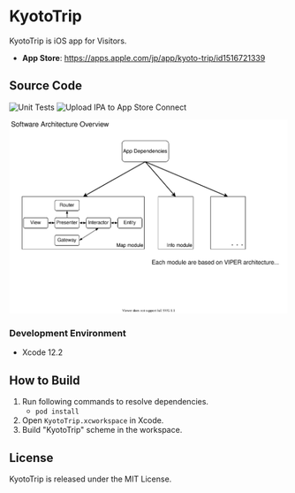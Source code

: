 KyotoTrip
==========================

KyotoTrip is iOS app for Visitors. 

- __App Store__: <https://apps.apple.com/jp/app/kyoto-trip/id1516721339>

Source Code
--------------------------

![Unit Tests](https://github.com/masayuki5160/KyotoTrip/workflows/Unit%20Tests/badge.svg?branch=develop)
![Upload IPA to App Store Connect](https://github.com/masayuki5160/KyotoTrip/workflows/Upload%20IPA%20to%20App%20Store%20Connect/badge.svg?branch=master)

![](Overview.drawio.svg)

### Development Environment

- Xcode 12.2

How to Build
--------------------------

1. Run following commands to resolve dependencies.
    - `pod install`
1. Open `KyotoTrip.xcworkspace` in Xcode.
1. Build "KyotoTrip" scheme in the workspace.

## License

KyotoTrip is released under the MIT License.
